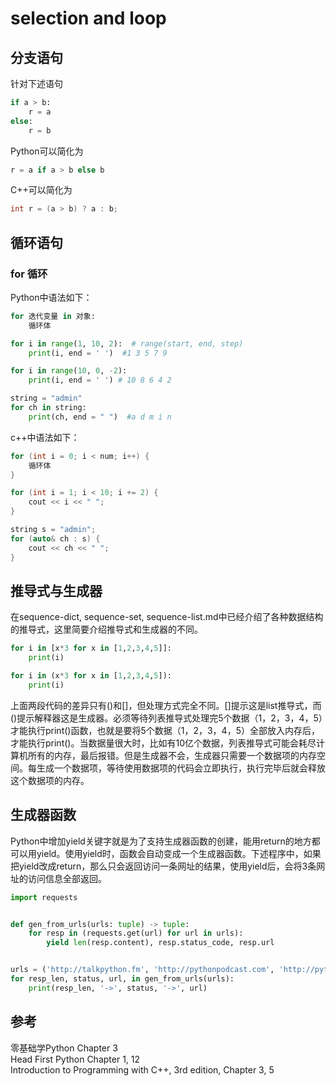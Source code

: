 # selection and loop  

## 分支语句  

针对下述语句  

```python
if a > b:
    r = a
else:
    r = b
```

Python可以简化为

```python
r = a if a > b else b
```

C++可以简化为  

```c++
int r = (a > b) ? a : b;
```

## 循环语句  

### for 循环  

Python中语法如下：  

```python
for 迭代变量 in 对象:
    循环体

for i in range(1, 10, 2):  # range(start, end, step)
    print(i, end = ' ')  #1 3 5 7 9

for i in range(10, 0, -2):
    print(i, end = ' ') # 10 8 6 4 2

string = "admin"
for ch in string:
    print(ch, end = " ")  #a d m i n
```

c++中语法如下：  

```c++
for (int i = 0; i < num; i++) {
    循环体
}

for (int i = 1; i < 10; i += 2) {
    cout << i << " ";
}

string s = "admin";
for (auto& ch : s) {
    cout << ch << " ";
}
```

## 推导式与生成器  

在sequence-dict, sequence-set, sequence-list.md中已经介绍了各种数据结构的推导式，这里简要介绍推导式和生成器的不同。

```python
for i in [x*3 for x in [1,2,3,4,5]]:
    print(i)
```

```python
for i in (x*3 for x in [1,2,3,4,5]):
    print(i)
```

上面两段代码的差异只有()和[]，但处理方式完全不同。[]提示这是list推导式，而()提示解释器这是生成器。必须等待列表推导式处理完5个数据（1，2，3，4，5）才能执行print()函数，也就是要将5个数据（1，2，3，4，5）全部放入内存后，才能执行print()。当数据量很大时，比如有10亿个数据，列表推导式可能会耗尽计算机所有的内存，最后报错。但是生成器不会，生成器只需要一个数据项的内存空间。每生成一个数据项，等待使用数据项的代码会立即执行，执行完毕后就会释放这个数据项的内存。  

## 生成器函数  

Python中增加yield关键字就是为了支持生成器函数的创建，能用return的地方都可以用yield。使用yield时，函数会自动变成一个生成器函数。下述程序中，如果把yield改成return，那么只会返回访问一条网址的结果，使用yield后，会将3条网址的访问信息全部返回。  

```python
import requests


def gen_from_urls(urls: tuple) -> tuple:
    for resp in (requests.get(url) for url in urls):
        yield len(resp.content), resp.status_code, resp.url


urls = ('http://talkpython.fm', 'http://pythonpodcast.com', 'http://python.org')
for resp_len, status, url, in gen_from_urls(urls):
    print(resp_len, '->', status, '->', url)
```

## 参考  

零基础学Python Chapter 3  
Head First Python Chapter 1, 12  
Introduction to Programming with C++, 3rd edition, Chapter 3, 5  
